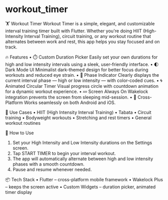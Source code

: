 # workout_timer

🏋️ Workout Timer
Workout Timer is a simple, elegant, and customizable interval training timer built with Flutter. Whether you're doing HIIT (High-Intensity Interval Training), circuit training, or any workout routine that alternates between work and rest, this app helps you stay focused and on track.

🔥 Features
  •	⏱️ Custom Duration Picker
    Easily set your own durations for high and low intensity intervals using a sleek, user-friendly interface.
  •	🌓 Dark Mode UI
    Minimalist dark-themed design for better focus during workouts and reduced eye strain.
  •	🚦 Phase Indicator
    Clearly displays the current interval phase — high or low intensity — with color-coded cues.
  •	🌀 Animated Circular Timer
    Visual progress circle with countdown animation for a dynamic workout experience.
  •	💤 Screen Always On
    Wakelock integration prevents the screen from sleeping mid-session.
  •	📲 Cross-Platform
    Works seamlessly on both Android and iOS.

🎯 Use Cases
  •	HIIT (High Intensity Interval Training)
  •	Tabata
  •	Circuit training
  •	Bodyweight workouts
  •	Stretching and rest timers
  •	General workout routines

🚀 How to Use
  1.	Set your High Intensity and Low Intensity durations on the Settings screen.
  2.	Tap START TIMER to begin your interval workout.
  3.	The app will automatically alternate between high and low intensity phases with a smooth countdown.
  4.	Pause and resume whenever needed.

📦 Tech Stack
  •	Flutter – cross-platform mobile framework
  •	Wakelock Plus – keeps the screen active
  •	Custom Widgets – duration picker, animated timer display

